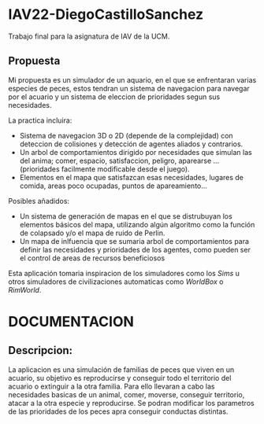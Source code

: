 # IAV22-DiegoCastilloSanchez

Trabajo final para la asignatura de IAV de la UCM.

## Propuesta
Mi propuesta es un simulador de un aquario, en el que se enfrentaran varias especies de peces, estos tendran un sistema de navegacion para navegar por el acuario y un sistema de eleccion de prioridades segun sus necesidades.

La practica incluira:

  - Sistema de navegacion 3D o 2D (depende de la complejidad) con deteccion de colisiones y detección de agentes aliados y contrarios.
  - Un arbol de comportamientos dirigido por necesidades que simulan las del anima; comer, espacio, satisfaccion, peligro, aparearse ... (prioridades facilmente modificable desde el juego).
  - Elementos en el mapa que satisfazcan esas necesidades, lugares de comida, areas poco ocupadas, puntos de apareamiento...


Posibles añadidos:

  - Un sistema de generación de mapas en el que se distrubuyan los elementos básicos del mapa, utilizando algún algoritmo como la función de colapsado y/o el mapa de ruido de Perlin.
  - Un mapa de inlfuencia que se sumaria arbol de comportamientos para definir las necesidades y prioridades de los agentes, como pueden ser el control de areas de recursos beneficiosos

Esta aplicación tomaria inspiracion de los simuladores como los *Sims* u otros simuladores de civilizaciones automaticas como *WorldBox* o *RimWorld*.


# DOCUMENTACION

## Descripcion:

  La aplicacion es una simulación de familias de peces que viven en un acuario, su objetivo es reproducirse y conseguir todo el territorio del acuario o extinguir a la otra familia. Para ello llevaran a cabo las necesidades basicas de un animal, comer, moverse, conseguir territorio, atacar a la otra especie y reproducirse.
  Se podran modificar los parametros de las prioridades de los peces apra conseguir conductas distintas.
